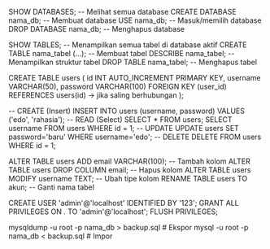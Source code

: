 SHOW DATABASES;                 -- Melihat semua database
CREATE DATABASE nama_db;       -- Membuat database
USE nama_db;                   -- Masuk/memilih database
DROP DATABASE nama_db;         -- Menghapus database

SHOW TABLES;                     -- Menampilkan semua tabel di database aktif
CREATE TABLE nama_tabel (...);   -- Membuat tabel
DESCRIBE nama_tabel;             -- Menampilkan struktur tabel
DROP TABLE nama_tabel;           -- Menghapus tabel

CREATE TABLE users (
  id INT AUTO_INCREMENT PRIMARY KEY,
  username VARCHAR(50),
  password VARCHAR(100)
  FOREIGN KEY (user_id) REFERENCES users(id)  -> jika saling berhubungan
);

-- CREATE (Insert)
INSERT INTO users (username, password) VALUES ('edo', 'rahasia');
-- READ (Select)
SELECT * FROM users;
SELECT username FROM users WHERE id = 1;
-- UPDATE
UPDATE users SET password='baru' WHERE username='edo';
-- DELETE
DELETE FROM users WHERE id = 1;

ALTER TABLE users ADD email VARCHAR(100);      -- Tambah kolom
ALTER TABLE users DROP COLUMN email;           -- Hapus kolom
ALTER TABLE users MODIFY username TEXT;        -- Ubah tipe kolom
RENAME TABLE users TO akun;                    -- Ganti nama tabel

CREATE USER 'admin'@'localhost' IDENTIFIED BY '123';
GRANT ALL PRIVILEGES ON *.* TO 'admin'@'localhost';
FLUSH PRIVILEGES;

mysqldump -u root -p nama_db > backup.sql     # Ekspor
mysql -u root -p nama_db < backup.sql         # Impor

        
